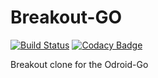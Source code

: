 # Breakout-GO

[![Build Status](https://dev.azure.com/huddeldaddel/huddeldaddel/_apis/build/status/huddeldaddel.breakout-go?branchName=master)](https://dev.azure.com/huddeldaddel/huddeldaddel/_build/latest?definitionId=1&branchName=master)
[![Codacy Badge](https://api.codacy.com/project/badge/Grade/75bf58cc8f6e48e0974966a4449d7374)](https://app.codacy.com/app/huddeldaddel/breakout-go?utm_source=github.com&utm_medium=referral&utm_content=huddeldaddel/breakout-go&utm_campaign=Badge_Grade_Dashboard)

Breakout clone for the Odroid-Go
